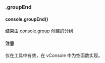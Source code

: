 ### .groupEnd

#### console.groupEnd()

结束由 [console.group](./console.group.md) 创建的分组

#### 注意

仅在工具中有效，在 vConsole 中为空函数实现。